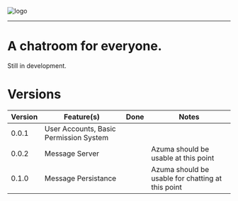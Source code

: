 ![logo](https://cdn.rmcprod.me/sharex/Azuma-Logo-gradient.svg "The Azuma Logo")
___
# A chatroom for everyone.
Still in development.

# Versions
Version | Feature(s) | Done | Notes
--- | --- | --- | ---
0.0.1 | User Accounts, Basic Permission System ||
0.0.2 | Message Server || Azuma should be usable at this point
0.1.0 | Message Persistance || Azuma should be usable for chatting at this point